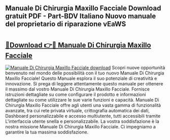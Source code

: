 ## Manuale Di Chirurgia Maxillo Facciale Download gratuit PDF - Part-BDV Italiano Nuovo manuale del proprietario di riparazione vEaWS

# <h2><a href="http://dfevg68.blite.top/?on=Manuale+Di+Chirurgia+Maxillo+Facciale">🔗Download 👉🔴 Manuale Di Chirurgia Maxillo Facciale</a></h2>

[![Manuale Di Chirurgia Maxillo Facciale download](https://i.imgur.com/lujVjoI.png)](http://dfevg68.blite.top/?on=Manuale+Di+Chirurgia+Maxillo+Facciale)
Scopri nuove opportunità benvenuto nel mondo delle possibilità con il tuo nuovo Manuale Di Chirurgia Maxillo Facciale! Questo Manuale esplora il suo potenziale di creatività e innovazione. Si prega di leggere attentamente questo manuale per ottenere il massimo dal vostro Manuale Di Chirurgia Maxillo Facciale. Fornisce istruzioni dettagliate su come configurare il prodotto e informazioni dettagliate su come utilizzare le sue varie funzioni e capacità. Manuale Di Chirurgia Maxillo Facciale offre agli utenti una vasta gamma di funzionalità avanzate, tra cui rete privata virtuale, crittografia automatica dei dati, Dashboard personalizzabile e accesso multiutente, tutti accessibili tramite L'interfaccia utente snella e personalizzabile. La vostra soddisfazione è la nostra missione Manuale Di Chirurgia Maxillo Facciale. Ci impegniamo a garantire la tua massima soddisfazione.
